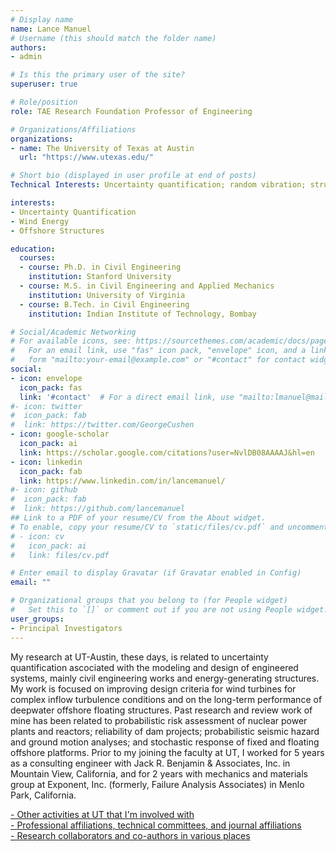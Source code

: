 ```yaml
---
# Display name
name: Lance Manuel
# Username (this should match the folder name)
authors:
- admin

# Is this the primary user of the site?
superuser: true

# Role/position
role: TAE Research Foundation Professor of Engineering

# Organizations/Affiliations
organizations:
- name: The University of Texas at Austin
  url: "https://www.utexas.edu/"

# Short bio (displayed in user profile at end of posts)
Technical Interests: Uncertainty quantification; random vibration; structural dynamics; structural reliability; atmospheric inflow turbulence simulation for wind turbine loads analysis; deepwater floating offshore platforms; probabilistic seismic hazard analysis

interests:
- Uncertainty Quantification
- Wind Energy
- Offshore Structures

education:
  courses:
  - course: Ph.D. in Civil Engineering
    institution: Stanford University
  - course: M.S. in Civil Engineering and Applied Mechanics
    institution: University of Virginia
  - course: B.Tech. in Civil Engineering
    institution: Indian Institute of Technology, Bombay

# Social/Academic Networking
# For available icons, see: https://sourcethemes.com/academic/docs/page-builder/#icons
#   For an email link, use "fas" icon pack, "envelope" icon, and a link in the
#   form "mailto:your-email@example.com" or "#contact" for contact widget.
social:
- icon: envelope
  icon_pack: fas
  link: '#contact'  # For a direct email link, use "mailto:lmanuel@mail.utexas.edu".
#- icon: twitter
#  icon_pack: fab
#  link: https://twitter.com/GeorgeCushen
- icon: google-scholar
  icon_pack: ai
  link: https://scholar.google.com/citations?user=NvlDB08AAAAJ&hl=en
- icon: linkedin
  icon_pack: fab
  link: https://www.linkedin.com/in/lancemanuel/
#- icon: github
#  icon_pack: fab
#  link: https://github.com/lancemanuel
## Link to a PDF of your resume/CV from the About widget.
# To enable, copy your resume/CV to `static/files/cv.pdf` and uncomment the lines below.
# - icon: cv
#   icon_pack: ai
#   link: files/cv.pdf

# Enter email to display Gravatar (if Gravatar enabled in Config)
email: ""

# Organizational groups that you belong to (for People widget)
#   Set this to `[]` or comment out if you are not using People widget.
user_groups:
- Principal Investigators
---
```


My research at UT-Austin, these days, is related to uncertainty quantification ascociated with the modeling and design of engineered systems, mainly civil engineering works and energy-generating structures. My work is focused on improving design criteria for wind turbines for complex inflow turbulence conditions and on the long-term performance of deepwater offshore floating structures. Past research and review work of mine has been related to probabilistic risk assessment of nuclear power plants and reactors; reliability of dam projects; probabilistic seismic hazard and ground motion analyses; and stochastic response of fixed and floating offshore platforms. Prior to my joining the faculty at UT, I worked for 5 years as a consulting engineer with Jack R. Benjamin & Associates, Inc. in Mountain View, California, and for 2 years with mechanics and materials group at Exponent, Inc. (formerly, Failure Analysis Associates) in Menlo Park, California.

[- Other activities at UT that I'm involved with](https://lancemanuel.netlify.com/post/affiliation/)  
[- Professional affiliations, technical committees, and journal affiliations](https://lancemanuel.netlify.com/post/affiliation2/)  
[- Research collaborators and co-authors in various places](https://lancemanuel.netlify.com/post/collaborators/)
